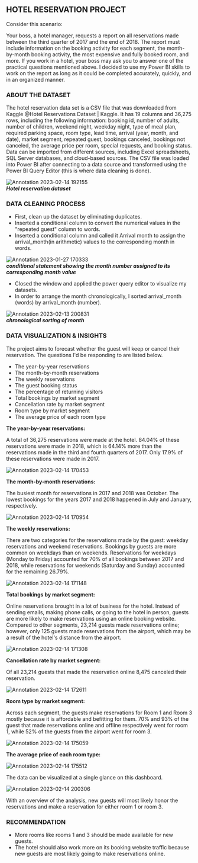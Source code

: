 ## HOTEL RESERVATION PROJECT

Consider this scenario:

Your boss, a hotel manager, requests a report on all reservations made between the third quarter of 2017 and the end of 2018. The report must include information on the booking activity for each segment, the month-by-month booking activity, the most expensive and fully booked room, and more. If you work in a hotel, your boss may ask you to answer one of the practical questions mentioned above. I decided to use my Power BI skills to work on the report as long as it could be completed accurately, quickly, and in an organized manner.

### ABOUT THE DATASET

The hotel reservation data set is a CSV file that was downloaded from Kaggle @Hotel Reservations Dataset | Kaggle. It has 19 columns and 36,275 rows, including the following information: booking id, number of adults, number of children, weekend night, weekday night, type of meal plan, required parking space, room type, lead time, arrival (year, month, and date), market segment, repeated guest, bookings canceled, bookings not canceled, the average price per room, special requests, and booking status. Data can be imported from different sources, including Excel spreadsheets, SQL Server databases, and cloud-based sources. The CSV file was loaded into Power BI after connecting to a data source and transformed using the Power BI Query Editor (this is where data cleaning is done).

![Annotation 2023-02-14 192155](https://user-images.githubusercontent.com/119788228/219125551-e675c90f-d35d-4fa4-871f-15a26eae833f.png)  
***Hotel reservation dataset***

### DATA CLEANING PROCESS

- First, clean up the dataset by eliminating duplicates.
- Inserted a conditional column to convert the numerical values in the "repeated guest" column to words.
- Inserted a conditional column and called it Arrival month to assign the arrival_month(in arithmetic) values to the corresponding month in words.

![Annotation 2023-01-27 170333](https://user-images.githubusercontent.com/119788228/220158581-fe98d37d-e9a5-40ed-a2c3-bf4dbedda963.png)  
***conditional statement showing the month number assigned to its corresponding month value***

- Closed the window and applied the power query editor to visualize my datasets.
- In order to arrange the month chronologically, I sorted arrival_month (words) by arrival_month (number).

![Annotation 2023-02-13 200831](https://user-images.githubusercontent.com/119788228/220158993-0dabb67e-be0e-4f09-aa41-736bacb98eff.png)  
***chronological sorting of month***

### DATA VISUALIZATION & INSIGHTS

The project aims to forecast whether the guest will keep or cancel their reservation. The questions I'd be responding to are listed below.
- The year-by-year reservations
- The month-by-month reservations
- The weekly reservations
- The guest booking status
- The percentage of returning visitors
- Total bookings by market segment
- Cancellation rate by market segment
- Room type by market segment
- The average price of each room type

**The year-by-year reservations:**  

A total of 36,275 reservations were made at the hotel. 84.04% of these reservations were made in 2018, which is 64.14% more than the reservations made in the third and fourth quarters of 2017. Only 17.9% of these reservations were made in 2017.

![Annotation 2023-02-14 170453](https://user-images.githubusercontent.com/119788228/220160153-d9acb3ce-5226-4518-b049-6f5f8d11309e.png)

**The month-by-month reservations:**  

The busiest month for reservations in 2017 and 2018 was October. The lowest bookings for the years 2017 and 2018 happened in July and January, respectively.

![Annotation 2023-02-14 170954](https://user-images.githubusercontent.com/119788228/220160320-860de4e1-7dd9-4f30-9fc5-d00c5303fbaa.png)

**The weekly reservations:**  

There are two categories for the reservations made by the guest: weekday reservations and weekend reservations. Bookings by guests are more common on weekdays than on weekends. Reservations for weekdays (Monday to Friday) accounted for 70% of all bookings between 2017 and 2018, while reservations for weekends (Saturday and Sunday) accounted for the remaining 26.79%.

![Annotation 2023-02-14 171148](https://user-images.githubusercontent.com/119788228/220160479-46297d48-e14e-4e93-b596-5409f34872e2.png)

**Total bookings by market segment:**  

Online reservations brought in a lot of business for the hotel. Instead of sending emails, making phone calls, or going to the hotel in person, guests are more likely to make reservations using an online booking website. Compared to other segments, 23,214 guests made reservations online; however, only 125 guests made reservations from the airport, which may be a result of the hotel's distance from the airport.

![Annotation 2023-02-14 171308](https://user-images.githubusercontent.com/119788228/220160575-aada7021-a0da-44f2-a9d2-4d83bc8ab84c.png)

**Cancellation rate by market segment:**  

Of all 23,214 guests that made the reservation online 8,475 canceled their reservation.

![Annotation 2023-02-14 172611](https://user-images.githubusercontent.com/119788228/220160775-ff4b5bc5-2c82-4cb1-a650-d938d9b1d61f.png)

**Room type by market segment:**  

Across each segment, the guests make reservations for Room 1 and Room 3 mostly because it is affordable and befitting for them. 70% and 93% of the guest that made reservations online and offline respectively went for room 1, while 52% of the guests from the airport went for room 3.

![Annotation 2023-02-14 175059](https://user-images.githubusercontent.com/119788228/220160936-a2dd4e97-277f-4d7b-baca-56abf8c191ff.png)

**The average price of each room type:**  


![Annotation 2023-02-14 175512](https://user-images.githubusercontent.com/119788228/220161199-b6d5147d-340e-44e7-b053-528eb256a0c9.png)

The data can be visualized at a single glance on this dashboard.

![Annotation 2023-02-14 200306](https://user-images.githubusercontent.com/119788228/220161412-5a41564d-42dc-42aa-a890-cfd758a2dcaf.png)

With an overview of the analysis, new guests will most likely honor the reservations and make a reservation for either room 1 or room 3.

### RECOMMENDATION

- More rooms like rooms 1 and 3 should be made available for new guests. 
- The hotel should also work more on its booking website traffic because new guests are most likely going to make reservations online.








